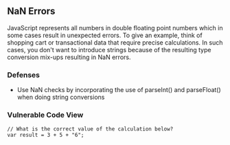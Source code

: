 ## NaN Errors
JavaScript represents all numbers in double floating point numbers which in some cases result in unexpected errors. To give an example, think of shopping cart or transactional data that require precise calculations. In such cases, you don't want to introduce strings because of the resulting type conversion mix-ups resulting in NaN errors.

### Defenses
- Use NaN checks by incorporating the use of parseInt() and parseFloat() when doing string conversions

### Vulnerable Code View
```
// What is the correct value of the calculation below?
var result = 3 + 5 + "6";

```

